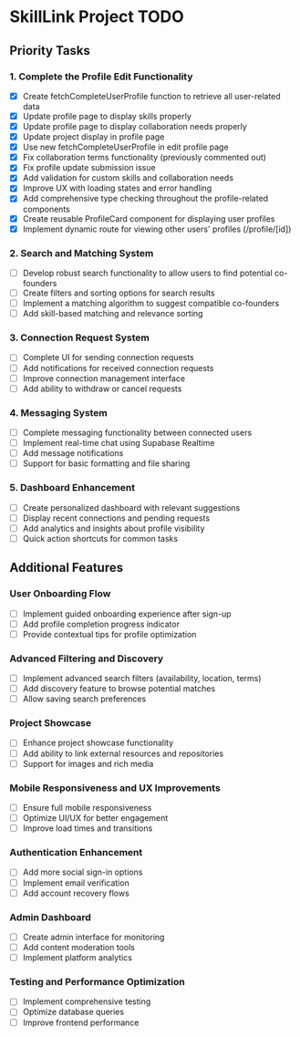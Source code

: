 # SkillLink Project TODO

## Priority Tasks

### 1. Complete the Profile Edit Functionality

- [x] Create fetchCompleteUserProfile function to retrieve all user-related data
- [x] Update profile page to display skills properly
- [x] Update profile page to display collaboration needs properly
- [x] Update project display in profile page
- [x] Use new fetchCompleteUserProfile in edit profile page
- [x] Fix collaboration terms functionality (previously commented out)
- [x] Fix profile update submission issue
- [x] Add validation for custom skills and collaboration needs
- [x] Improve UX with loading states and error handling
- [x] Add comprehensive type checking throughout the profile-related components
- [x] Create reusable ProfileCard component for displaying user profiles
- [x] Implement dynamic route for viewing other users' profiles (/profile/[id])

### 2. Search and Matching System

- [ ] Develop robust search functionality to allow users to find potential co-founders
- [ ] Create filters and sorting options for search results
- [ ] Implement a matching algorithm to suggest compatible co-founders
- [ ] Add skill-based matching and relevance sorting

### 3. Connection Request System

- [ ] Complete UI for sending connection requests
- [ ] Add notifications for received connection requests
- [ ] Improve connection management interface
- [ ] Add ability to withdraw or cancel requests

### 4. Messaging System

- [ ] Complete messaging functionality between connected users
- [ ] Implement real-time chat using Supabase Realtime
- [ ] Add message notifications
- [ ] Support for basic formatting and file sharing

### 5. Dashboard Enhancement

- [ ] Create personalized dashboard with relevant suggestions
- [ ] Display recent connections and pending requests
- [ ] Add analytics and insights about profile visibility
- [ ] Quick action shortcuts for common tasks

## Additional Features

### User Onboarding Flow

- [ ] Implement guided onboarding experience after sign-up
- [ ] Add profile completion progress indicator
- [ ] Provide contextual tips for profile optimization

### Advanced Filtering and Discovery

- [ ] Implement advanced search filters (availability, location, terms)
- [ ] Add discovery feature to browse potential matches
- [ ] Allow saving search preferences

### Project Showcase

- [ ] Enhance project showcase functionality
- [ ] Add ability to link external resources and repositories
- [ ] Support for images and rich media

### Mobile Responsiveness and UX Improvements

- [ ] Ensure full mobile responsiveness
- [ ] Optimize UI/UX for better engagement
- [ ] Improve load times and transitions

### Authentication Enhancement

- [ ] Add more social sign-in options
- [ ] Implement email verification
- [ ] Add account recovery flows

### Admin Dashboard

- [ ] Create admin interface for monitoring
- [ ] Add content moderation tools
- [ ] Implement platform analytics

### Testing and Performance Optimization

- [ ] Implement comprehensive testing
- [ ] Optimize database queries
- [ ] Improve frontend performance
